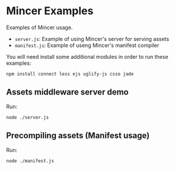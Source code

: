 Mincer Examples
===============

Examples of Mincer usage.

- `server.js`:    Example of using Mincer's server for serving assets
- `manifest.js`:  Example of useng Mincer's manifest compiler

You will need install some additional modules in order to run these examples:

    npm install connect less ejs uglify-js csso jade


Assets middleware server demo
-----------------------------

Run:

    node ./server.js


Precompiling assets (Manifest usage)
------------------------------------

Run:

    node ./manifest.js
